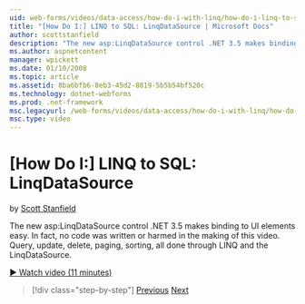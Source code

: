 ```yaml
---
uid: web-forms/videos/data-access/how-do-i-with-linq/how-do-i-linq-to-sql-linqdatasource
title: "[How Do I:] LINQ to SQL: LinqDataSource | Microsoft Docs"
author: scottstanfield
description: "The new asp:LinqDataSource control .NET 3.5 makes binding to UI elements easy. In fact, no code was written or harmed in the making of this video. Query, upd..."
ms.author: aspnetcontent
manager: wpickett
ms.date: 01/10/2008
ms.topic: article
ms.assetid: 8ba6bfb6-8eb3-45d2-8819-5b5b54bf520c
ms.technology: dotnet-webforms
ms.prod: .net-framework
msc.legacyurl: /web-forms/videos/data-access/how-do-i-with-linq/how-do-i-linq-to-sql-linqdatasource
msc.type: video
---
```

[How Do I:] LINQ to SQL: LinqDataSource
====================
by [Scott Stanfield](https://github.com/scottstanfield)

The new asp:LinqDataSource control .NET 3.5 makes binding to UI elements easy. In fact, no code was written or harmed in the making of this video. Query, update, delete, paging, sorting, all done through LINQ and the LinqDataSource.

[&#9654; Watch video (11 minutes)](https://channel9.msdn.com/Blogs/ASP-NET-Site-Videos/how-do-i-linq-to-sql-linqdatasource)

> [!div class="step-by-step"]
> [Previous](how-do-i-linq-to-sql-updating-the-database.md)
> [Next](how-do-i-linq-to-sql-custom-linqdatasource.md)
